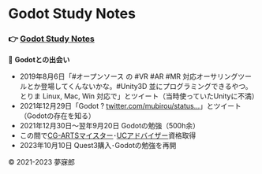 # Godot Study Notes<a id="TOP"></a>

### 👉 [Godot Study Notes](./study_notes.md)

📝 **Godotとの出会い**  
* 2019年8月6日「#オープンソース の #VR #AR #MR 対応オーサリングツールとか登場してくんないかな。#Unity3D 並にプログラミングできるやつ。とりま Linux, Mac, Win 対応で」とツイート（当時使っていたUnityに不満）  
* 2021年12月29日「Godot ? [twitter.com/mubirou/status…](https://twitter.com/mubirou/status/1158626565040721921)」とツイート（Godotの存在を知る）  
* 2021年12月30日～翌年9月20日 Godotの勉強（500h余）  
* この間で[CG-ARTSマイスター](https://www.cgarts.or.jp/v1/kentei/meister/)･[UCアドバイザー](https://www.aft.or.jp/pages/feature/uc)資格取得  
* 2023年10月10日 Quest3購入･Godotの勉強を再開  

© 2021-2023 夢寐郎
